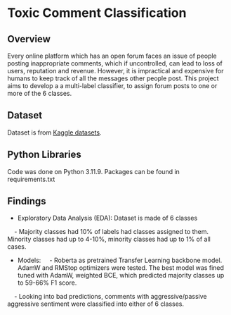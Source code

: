 # Toxic Comment Classification
## Overview
Every online platform which has an open forum faces an issue of people posting inappropriate comments, which if uncontrolled, can lead to loss of users, reputation and revenue. However, it is impractical and expensive for humans to keep track of all the messages other people post.
This project aims to develop a a multi-label classifier, to assign forum posts to one or more of the 6 classes.


## Dataset
Dataset is from [Kaggle datasets](https://www.kaggle.com/c/jigsaw-toxic-comment-classification-challenge).

## Python Libraries
Code was done on Python 3.11.9. Packages can be found in requirements.txt


## Findings
* Exploratory Data Analysis (EDA): Dataset is made of 6 classes

    - Majority classes had 10% of labels had classes assigned to them. Minority classes had up to 4-10%, minority classes had up to 1% of all cases.

* Models: 
    - Roberta as pretrained Transfer Learning backbone model. AdamW and RMStop optimizers were tested. The best model was fined tuned with AdamW, weighted BCE, which predicted majority classes up to 59-66% F1 score.

    - Looking into bad predictions, comments with aggressive/passive aggressive sentiment were classified into either of 6 classes.



